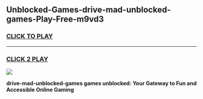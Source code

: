 
## Unblocked-Games-drive-mad-unblocked-games-Play-Free-m9vd3
<h3>
<a href="https://premium76.site?title=drive-mad-unblocked-games&ref=12A">CLICK TO PLAY</a></h3>
<hr>

<h3>
<a href="https://premium76.site?title=drive-mad-unblocked-games&ref=12A">CLICK 2 PLAY</a>
  
</h3>

<a href="https://premium76.site?title=drive-mad-unblocked-games&ref=12A"><img src="https://clearcache.store/games.png"></a>


**drive-mad-unblocked-games games unblocked: Your Gateway to Fun and Accessible Online Gaming**
